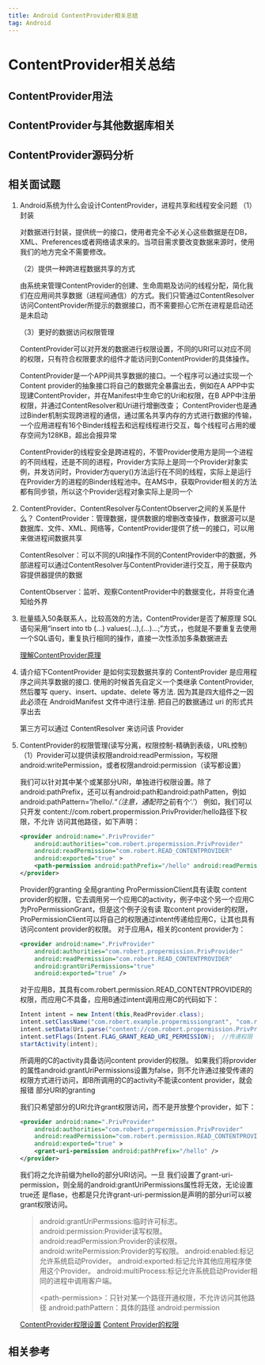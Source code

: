 ```yaml
---
title: Android ContentProvider相关总结
tag: Android
---
```


# ContentProvider相关总结

## ContentProvider用法

## ContentProvider与其他数据库相关

## ContentProvider源码分析

## 相关面试题

1. Android系统为什么会设计ContentProvider，进程共享和线程安全问题
    （1）封装

    ​		对数据进行封装，提供统一的接口，使用者完全不必关心这些数据是在DB，XML、Preferences或者网络请求来的。当项目需求要改变数据来源时，使用我们的地方完全不需要修改。  

    （2）提供一种跨进程数据共享的方式

    ​		由系统来管理ContentProvider的创建、生命周期及访问的线程分配，简化我们在应用间共享数据（进程间通信）的方式。我们只管通过ContentResolver访问ContentProvider所提示的数据接口，而不需要担心它所在进程是启动还是未启动  

    （3）更好的数据访问权限管理

    ​		ContentProvider可以对开发的数据进行权限设置，不同的URI可以对应不同的权限，只有符合权限要求的组件才能访问到ContentProvider的具体操作。

    

    ContentProvider是一个APP间共享数据的接口。一个程序可以通过实现一个Content provider的抽象接口将自己的数据完全暴露出去，例如在A APP中实现建ContentProvider，并在Manifest中生命它的Uri和权限，在B APP中注册权限，并通过ContentResolver和Uri进行增删改查；
    ContentProvider也是通过Binder机制实现跨进程的通信，通过匿名共享内存的方式进行数据的传输，一个应用进程有16个Binder线程去和远程线程进行交互，每个线程可占用的缓存空间为128KB，超出会报异常

    ContentProvider的线程安全是跨进程的，不管Provider使用方是同一个进程的不同线程，还是不同的进程，Provider方实际上是同一个Provider对象实例，并发访问时，Provider方query()方法运行在不同的线程，实际上是运行在Provider方的进程的Binder线程池中。在AMS中，获取Provider相关的方法都有同步锁，所以这个Provider远程对象实际上是同一个

2. ContentProvider、ContentResolver与ContentObserver之间的关系是什么？
    ContentProvider：管理数据，提供数据的增删改查操作，数据源可以是数据库、文件、XML、网络等，ContentProvider提供了统一的接口，可以用来做进程间数据共享

    ContentResolver：可以不同的URI操作不同的ContentProvider中的数据，外部进程可以通过ContentResolver与ContentProvider进行交互，用于获取内容提供器提供的数据

    ContentObserver：监听、观察ContentProvider中的数据变化，并将变化通知给外界

3. 批量插入50条联系人，比较高效的方法，ContentProvider是否了解原理
    SQL语句采用“insert into tb (…) values(…),(…)…;”方式，，也就是不要重复去使用一个SQL语句，重复执行相同的操作，直接一次性添加多条数据进去

    [理解ContentProvider原理](http://gityuan.com/2016/07/30/content-provider/)

4. 请介绍下ContentProvider 是如何实现数据共享的
    ContentProvider 是应用程序之间共享数据的接口. 使用的时候首先自定义一个类继承 ContentProvider, 然后覆写 query、insert、update、delete 等方法. 因为其是四大组件之一因此必须在 AndroidManifest 文件中进行注册. 把自己的数据通过 uri 的形式共享出去

    第三方可以通过 ContentResolver 来访问该 Provider

5. ContentProvider的权限管理(读写分离，权限控制-精确到表级，URL控制)
    （1）Provider可以提供读权限android:readPermission，写权限android:writePermission，或者权限android:permission（读写都设置）

    我们可以针对其中某个或某部分URI，单独进行权限设置。除了android:pathPrefix，还可以有android:path和android:pathPatten，例如 android:pathPattern=”/hello/.*“（注意，通配符*之前有个‘.’）
    例如，我们可以只开发 content://com.robert.propermission.PrivProvider/hello路径下权限，不允许 访问其他路径，如下声明：

    ```xml
    <provider android:name=".PrivProvider"
        android:authorities="com.robert.propermission.PrivProvider"
        android:readPermission="com.robert.READ_CONTENTPROVIDER"
        android:exported="true" >
        <path-permission android:pathPrefix="/hello" android:readPermission="READ_HELLO_CONTENTPROVIDER" />
    </provider>
    ```

    Provider的granting
    全局granting
    ProPermissionClient具有读取 content provider的权限，它去调用另一个应用C的activity，例子中这个另一个应用C为ProPermissionGrant，但是这个例子没有读 取content provider的权限，ProPermissionClient可以将自己的权限通过intent传递给应用C，让其也具有访问content provider的权限。
    对于应用A，相关的content provider为：

    ```xml
    <provider android:name=".PrivProvider"
        android:authorities="com.robert.propermission.PrivProvider"
        android:readPermission="com.robert.READ_CONTENTPROVIDER"
        android:grantUriPermissions="true"
        android:exported="true" />
    ```

    对于应用B，其具有com.robert.permission.READ_CONTENTPROVIDER的权限，而应用C不具备，应用B通过intent调用应用C的代码如下：

    ```java
    Intent intent = new Intent(this,ReadProvider.class);
    intent.setClassName("com.robert.example.propermissiongrant", "com.robert.example.propermissiongrant.MainActivity");
    intent.setData(Uri.parse("content://com.robert.propermission.PrivProvider/world/1"));
    intent.setFlags(Intent.FLAG_GRANT_READ_URI_PERMISSION);  //传递权限
    startActivity(intent);
    ```

    所调用的C的activity具备访问content provider的权限。
    如果我们将provider的属性android:grantUriPermissions设置为false，则不允许通过接受传递的权限方式进行访问，即B所调用的C的activity不能读content provider，就会报错
    部分URI的granting

    我们只希望部分的URI允许grant权限访问，而不是开放整个provider，如下：

    ```xml
    <provider android:name=".PrivProvider"
        android:authorities="com.robert.propermission.PrivProvider"
        android:readPermission="com.robert.permission.READ_CONTENTPROVIDER"
        android:exported="true" >
        <grant-uri-permission android:pathPrefix="/hello" />
    </provider>
    ```

    我们将之允许前缀为hello的部分URI访问。一旦 我们设置了grant-uri-permission，则全局的android:grantUriPermissions属性将无效，无论设置true还 是flase，也都是只允许grant-uri-permission是声明的部分uri可以被grant权限访问。

    > android:grantUriPermssions:临时许可标志。
    > android:permission:Provider读写权限。
    > android:readPermission:Provider的读权限。
    > android:writePermission:Provider的写权限。
    > android:enabled:标记允许系统启动Provider。
    > android:exported:标记允许其他应用程序使用这个Provider。
    > android:multiProcess:标记允许系统启动Provider相同的进程中调用客户端。
    >
    > \<path-permission>：只针对某一个路径开通权限，不允许访问其他路径
    > android:pathPattern：具体的路径
    > android:permission

    [ContentProvider权限设置](https://blog.csdn.net/robertcpp/article/details/51337891)
    [Content Provider的权限](https://www.cnblogs.com/622698abc/p/6033080.html)

## 相关参考